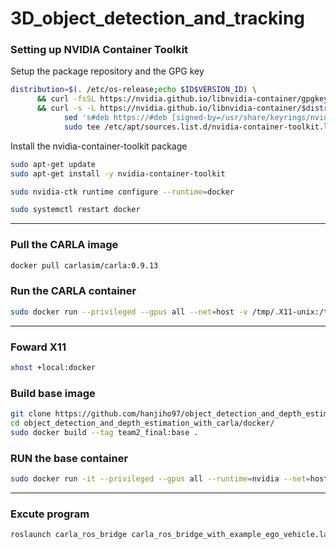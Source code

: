 # 3D_object_detection_and_tracking

### Setting up NVIDIA Container Toolkit

Setup the package repository and the GPG key

```bash
distribution=$(. /etc/os-release;echo $ID$VERSION_ID) \
      && curl -fsSL https://nvidia.github.io/libnvidia-container/gpgkey | sudo gpg --dearmor -o /usr/share/keyrings/nvidia-container-toolkit-keyring.gpg \
      && curl -s -L https://nvidia.github.io/libnvidia-container/$distribution/libnvidia-container.list | \
            sed 's#deb https://#deb [signed-by=/usr/share/keyrings/nvidia-container-toolkit-keyring.gpg] https://#g' | \
            sudo tee /etc/apt/sources.list.d/nvidia-container-toolkit.list
```

Install the nvidia-container-toolkit package

```bash
sudo apt-get update
sudo apt-get install -y nvidia-container-toolkit
```

```bash
sudo nvidia-ctk runtime configure --runtime=docker
```

```bash
sudo systemctl restart docker
```

---

### Pull the CARLA image

```bash
docker pull carlasim/carla:0.9.13
```

### Run the CARLA container

```bash
sudo docker run --privileged --gpus all --net=host -v /tmp/.X11-unix:/tmp/.X11-unix:rw carlasim/carla:0.9.13 /bin/bash ./CarlaUE4.sh -RenderOffScreen
```

---

### Foward X11

```bash
xhost +local:docker
```

### Build base image

```bash
git clone https://github.com/hanjiho97/object_detection_and_depth_estimation_with_carla.git
cd object_detection_and_depth_estimation_with_carla/docker/
sudo docker build --tag team2_final:base . 
```

### RUN the base container

```bash
sudo docker run -it --privileged --gpus all --runtime=nvidia --net=host -e DISPLAY=$DISPLAY team2_final:base
```

---

### Excute program

```bash
roslaunch carla_ros_bridge carla_ros_bridge_with_example_ego_vehicle.launch
```
